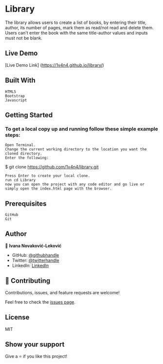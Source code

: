# Library

The library allows users to create a list of books, by entering their title, author, its number of pages, mark them as read/not read and delete them. Users can't enter the book with the same title-author values and inputs must not be blank.

## Live Demo

[Live Demo Link] (https://1v4n4.github.io/library/)

## Built With

    HTML5
    Bootstrap
    Javascript

## Getting Started

### To get a local copy up and running follow these simple example steps:

    Open Terminal.
    Change the current working directory to the location you want the cloned directory.
    Enter the following:

$ git clone https://github.com/1v4n4/library.git

    Press Enter to create your local clone.
    run cd Library
    now you can open the project with any code editor and go live or simply open the index.html page with the browser.

## Prerequisites

    GitHub
    Git

## Author
👤 **Ivana Novaković-Leković**

- GitHub: [@githubhandle](https://github.com/1v4n4)
- Twitter: [@twitterhandle](https://twitter.com/codeIv1)
- LinkedIn: [LinkedIn](https://www.linkedin.com/in/1v4n4/)


## 🤝 Contributing

Contributions, issues, and feature requests are welcome!

Feel free to check the [issues page](https://github.com/1v4n4/library/issues).

## License
MIT

## Show your support

Give a ⭐️ if you like this project!

